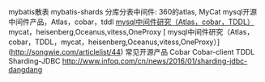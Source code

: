 
mybatis散表 mybatis-shards
分库分表中间件: 360的atlas, MyCat
mysql开源中间件产品，Atlas，cobar，tddl [mysql中间件研究（Atlas，cobar，TDDL）](http://www.guokr.com/blog/475765/)
mycat，heisenberg,Oceanus,vitess,OneProxy [ mysql中间件研究（Atlas，cobar，TDDL，mycat，heisenberg,Oceanus,vitess,OneProxy）] (http://songwie.com/articlelist/44)
常见开源产品 Cobar 	Cobar-client 	TDDL 	Sharding-JDBC
http://www.infoq.com/cn/news/2016/01/sharding-jdbc-dangdang
